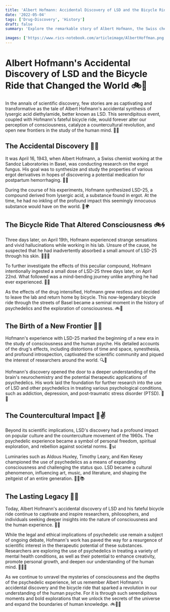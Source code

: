 ```yaml
---
title: 'Albert Hofmann: Accidental Discovery of LSD and the Bicycle Ride that Changed the World'
date: '2022-05-04'
tags: ['Drug-Discovery', 'History']
draft: false
summary: 'Explore the remarkable story of Albert Hofmann, the Swiss chemist who accidentally discovered LSD and embarked on a mind-altering bicycle ride that would forever change our understanding of consciousness and the human psyche.'

images: ['https://www.rics-notebook.com/articleimage/AlbertHoffman.png']
---
```


# Albert Hofmann's Accidental Discovery of LSD and the Bicycle Ride that Changed the World 🚲💫

In the annals of scientific discovery, few stories are as captivating and transformative as the tale of Albert Hofmann's accidental synthesis of lysergic acid diethylamide, better known as LSD. This serendipitous event, coupled with Hofmann's fateful bicycle ride, would forever alter our perception of consciousness, catalyze a countercultural revolution, and open new frontiers in the study of the human mind. 🔬🌈

## The Accidental Discovery 🧪💥

It was April 16, 1943, when Albert Hofmann, a Swiss chemist working at the Sandoz Laboratories in Basel, was conducting research on the ergot fungus. His goal was to synthesize and study the properties of various ergot derivatives in hopes of discovering a potential medication for postpartum hemorrhaging. 🔬💊

During the course of his experiments, Hofmann synthesized LSD-25, a compound derived from lysergic acid, a substance found in ergot. At the time, he had no inkling of the profound impact this seemingly innocuous substance would have on the world. 🧪🌍

## The Bicycle Ride That Altered Consciousness 🚲🌀

Three days later, on April 19th, Hofmann experienced strange sensations and vivid hallucinations while working in his lab. Unsure of the cause, he suspected that he had inadvertently absorbed a small amount of LSD-25 through his skin. 🧑‍🔬🤯

To further investigate the effects of this peculiar compound, Hofmann intentionally ingested a small dose of LSD-25 three days later, on April 22nd. What followed was a mind-bending journey unlike anything he had ever experienced. 💫🌈

As the effects of the drug intensified, Hofmann grew restless and decided to leave the lab and return home by bicycle. This now-legendary bicycle ride through the streets of Basel became a seminal moment in the history of psychedelics and the exploration of consciousness. 🚲🌃

## The Birth of a New Frontier 🌌✨

Hofmann's experience with LSD-25 marked the beginning of a new era in the study of consciousness and the human psyche. His detailed accounts of the drug's effects, including distortions of time and space, synesthesia, and profound introspection, captivated the scientific community and piqued the interest of researchers around the world. 🔍🧠

Hofmann's discovery opened the door to a deeper understanding of the brain's neurochemistry and the potential therapeutic applications of psychedelics. His work laid the foundation for further research into the use of LSD and other psychedelics in treating various psychological conditions, such as addiction, depression, and post-traumatic stress disorder (PTSD). 💊🌿

## The Countercultural Impact 🌺✌️

Beyond its scientific implications, LSD's discovery had a profound impact on popular culture and the counterculture movement of the 1960s. The psychedelic experience became a symbol of personal freedom, spiritual exploration, and rebellion against societal norms. 🌈🕉️

Luminaries such as Aldous Huxley, Timothy Leary, and Ken Kesey championed the use of psychedelics as a means of expanding consciousness and challenging the status quo. LSD became a cultural phenomenon, influencing art, music, and literature, and shaping the zeitgeist of an entire generation. 🎨🎵📚

## The Lasting Legacy 🌳🌟

Today, Albert Hofmann's accidental discovery of LSD and his fateful bicycle ride continue to captivate and inspire researchers, philosophers, and individuals seeking deeper insights into the nature of consciousness and the human experience. 🔭💡

While the legal and ethical implications of psychedelic use remain a subject of ongoing debate, Hofmann's work has paved the way for a resurgence of scientific interest in the therapeutic potential of these substances. Researchers are exploring the use of psychedelics in treating a variety of mental health conditions, as well as their potential to enhance creativity, promote personal growth, and deepen our understanding of the human mind. 🔬💊🌱

As we continue to unravel the mysteries of consciousness and the depths of the psychedelic experience, let us remember Albert Hofmann's accidental discovery and the bicycle ride that sparked a revolution in our understanding of the human psyche. For it is through such serendipitous moments and bold explorations that we unlock the secrets of the universe and expand the boundaries of human knowledge. 🚲💫🌌
